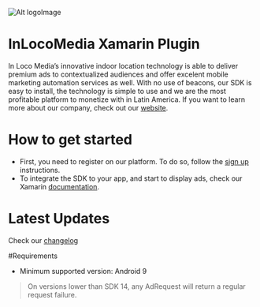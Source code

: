 ![Alt logoImage][logo]

InLocoMedia Xamarin Plugin
===
In Loco Media’s innovative indoor location technology is able to deliver premium ads to contextualized audiences and offer excelent mobile marketing automation services as well.
With no use of beacons, our SDK is easy to install, the technology is simple to use and we are the most profitable platform to monetize with in Latin America. If you want to learn more about our company, check out our [website].

How to get started
===
- First, you need to register on our platform. To do so, follow the [sign up][signup] instructions.
- To integrate the SDK to your app, and start to display ads, check our Xamarin [documentation].

Latest Updates
===
Check our [changelog]

#Requirements

* Minimum supported version: Android 9

> On versions lower than SDK 14, any AdRequest will return a regular request failure.

[docs]: http://docs.inlocomedia.com/docs/xamarin
[signup]: http://docs.inlocomedia.com/docs/sign-up
[changelog]: https://github.com/In-Loco-Media/InLocoMedia-Xamarin-Plugin/blob/master/CHANGELOG.md
[website]: http://www.inlocomedia.com/
[logo]: https://s3.amazonaws.com/mobile-api/Android/v2/Documentation/Logo+Black.png
[documentation]: http://docs.inlocomedia.com/docs/xamarin